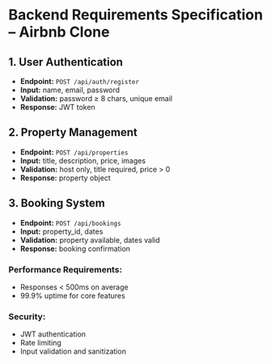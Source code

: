 # Backend Requirements Specification – Airbnb Clone

## 1. User Authentication

- **Endpoint:** `POST /api/auth/register`
- **Input:** name, email, password
- **Validation:** password ≥ 8 chars, unique email
- **Response:** JWT token

## 2. Property Management

- **Endpoint:** `POST /api/properties`
- **Input:** title, description, price, images
- **Validation:** host only, title required, price > 0
- **Response:** property object

## 3. Booking System

- **Endpoint:** `POST /api/bookings`
- **Input:** property_id, dates
- **Validation:** property available, dates valid
- **Response:** booking confirmation

### Performance Requirements:
- Responses < 500ms on average
- 99.9% uptime for core features

### Security:
- JWT authentication
- Rate limiting
- Input validation and sanitization
